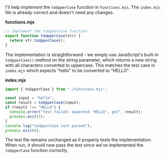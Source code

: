 I'll help implement the `toUpperCase` function in `functions.mjs`. The `index.mjs` file is already correct and doesn't need any changes.

**functions.mjs**

```js
// Implement the toUpperCase function
export function toUpperCase(str) {
  return str.toUpperCase();
}
```

The implementation is straightforward - we simply use JavaScript's built-in `toUpperCase()` method on the string parameter, which returns a new string with all characters converted to uppercase. This matches the test case in `index.mjs` which expects "hello" to be converted to "HELLO".

**index.mjs**

```js
import { toUpperCase } from "./functions.mjs";

const input = "hello";
const result = toUpperCase(input);
if (result !== "HELLO") {
  console.error("Test failed: expected 'HELLO', got", result);
  process.exit(1);
}
console.log("toUpperCase test passed");
process.exit(0);
```

The test file remains unchanged as it properly tests the implementation. When run, it should now pass the test since we've implemented the `toUpperCase` function correctly.